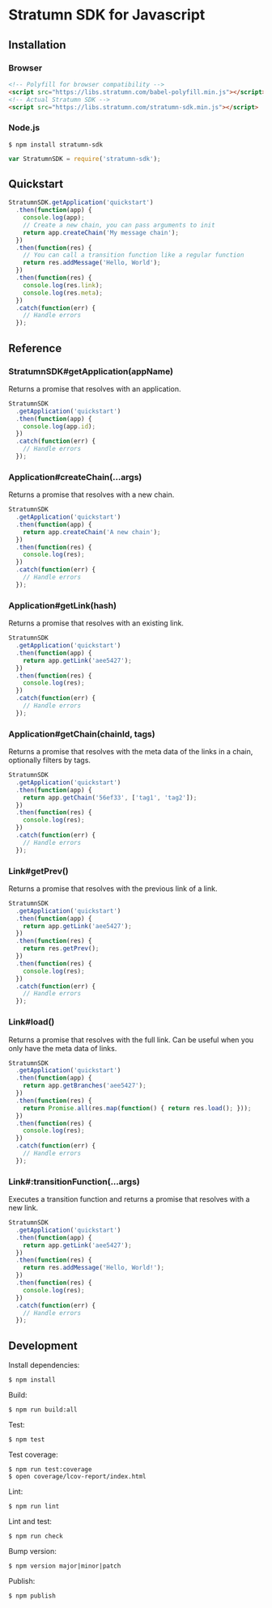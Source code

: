 # Stratumn SDK for Javascript

## Installation

### Browser

```html
<!-- Polyfill for browser compatibility -->
<script src="https://libs.stratumn.com/babel-polyfill.min.js"></script>
<!-- Actual Stratumn SDK -->
<script src="https://libs.stratumn.com/stratumn-sdk.min.js"></script>
```

### Node.js

```
$ npm install stratumn-sdk
```

```javascript
var StratumnSDK = require('stratumn-sdk');
```

## Quickstart

```javascript
StratumnSDK.getApplication('quickstart')
  .then(function(app) {
    console.log(app);
    // Create a new chain, you can pass arguments to init
    return app.createChain('My message chain');
  })
  .then(function(res) {
    // You can call a transition function like a regular function
    return res.addMessage('Hello, World');
  })
  .then(function(res) {
    console.log(res.link);
    console.log(res.meta);
  })
  .catch(function(err) {
    // Handle errors
  });
```

## Reference

### StratumnSDK#getApplication(appName)

Returns a promise that resolves with an application.

```javascript
StratumnSDK
  .getApplication('quickstart')
  .then(function(app) {
    console.log(app.id);
  })
  .catch(function(err) {
    // Handle errors
  });
```

### Application#createChain(...args)

Returns a promise that resolves with a new chain.

```javascript
StratumnSDK
  .getApplication('quickstart')
  .then(function(app) {
    return app.createChain('A new chain');
  })
  .then(function(res) {
    console.log(res);
  })
  .catch(function(err) {
    // Handle errors
  });
```

### Application#getLink(hash)

Returns a promise that resolves with an existing link.

```javascript
StratumnSDK
  .getApplication('quickstart')
  .then(function(app) {
    return app.getLink('aee5427');
  })
  .then(function(res) {
    console.log(res);
  })
  .catch(function(err) {
    // Handle errors
  });
```

### Application#getChain(chainId, tags)

Returns a promise that resolves with the meta data of the links in a chain,
optionally filters by tags.

```javascript
StratumnSDK
  .getApplication('quickstart')
  .then(function(app) {
    return app.getChain('56ef33', ['tag1', 'tag2']);
  })
  .then(function(res) {
    console.log(res);
  })
  .catch(function(err) {
    // Handle errors
  });
```

### Link#getPrev()

Returns a promise that resolves with the previous link of a link.

```javascript
StratumnSDK
  .getApplication('quickstart')
  .then(function(app) {
    return app.getLink('aee5427');
  })
  .then(function(res) {
    return res.getPrev();
  })
  .then(function(res) {
    console.log(res);
  })
  .catch(function(err) {
    // Handle errors
  });
```

### Link#load()

Returns a promise that resolves with the full link.
Can be useful when you only have the meta data of links.

```javascript
StratumnSDK
  .getApplication('quickstart')
  .then(function(app) {
    return app.getBranches('aee5427');
  })
  .then(function(res) {
    return Promise.all(res.map(function() { return res.load(); }));
  })
  .then(function(res) {
    console.log(res);
  })
  .catch(function(err) {
    // Handle errors
  });
```

### Link#:transitionFunction(...args)

Executes a transition function and returns a promise that resolves with a new link.

```javascript
StratumnSDK
  .getApplication('quickstart')
  .then(function(app) {
    return app.getLink('aee5427');
  })
  .then(function(res) {
    return res.addMessage('Hello, World!');
  })
  .then(function(res) {
    console.log(res);
  })
  .catch(function(err) {
    // Handle errors
  });
```

## Development

Install dependencies:

```
$ npm install
```

Build:

```
$ npm run build:all
```

Test:

```
$ npm test
```

Test coverage:

```
$ npm run test:coverage
$ open coverage/lcov-report/index.html
```

Lint:

```
$ npm run lint
```

Lint and test:

```
$ npm run check
```

Bump version:

```
$ npm version major|minor|patch
```

Publish:

```
$ npm publish
```
